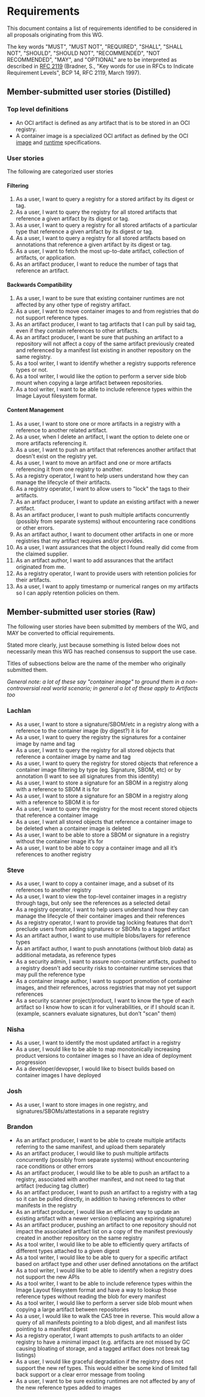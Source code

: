 # Requirements

This document contains a list of requirements identified
to be considered in all proposals originating from this WG.

The key words "MUST", "MUST NOT", "REQUIRED", "SHALL", "SHALL NOT", "SHOULD", "SHOULD NOT", "RECOMMENDED", "NOT RECOMMENDED", "MAY", and "OPTIONAL" are to be interpreted as described in [RFC 2119](https://tools.ietf.org/html/rfc2119) (Bradner, S., "Key words for use in RFCs to Indicate Requirement Levels", BCP 14, RFC 2119, March 1997).

## Member-submitted user stories (Distilled)

### Top level definitions

- An OCI artifact is defined as any artifact that is to be stored in an OCI registry.
- A container image is a specialized OCI artifact as defined by the OCI [image](https://github.com/opencontainers/image-spec) and [runtime](https://github.com/opencontainers/runtime-spec) specifications.

### User stories

The following are categorized user stories

#### Filtering

1. As a user, I want to query a registry for a stored artifact by its digest or tag.
1. As a user, I want to query the registry for all stored artifacts that reference a given artifact by its digest or tag.
1. As a user, I want to query a registry for all stored artifacts of a particular type that reference a given artifact by its digest or tag.
1. As a user, I want to query a registry for all stored artifacts based on annotations that reference a given artifact by its digest or tag.
1. As a user, I want to fetch the most up-to-date artifact, collection of artifacts, or application.
1. As an artifact producer, I want to reduce the number of tags that reference an artifact.

#### Backwards Compatibility

1. As a user, I want to be sure that existing container runtimes are not affected by any other type of registry artifact.
1. As a user, I want to move container images to and from registries that do not support reference types.
1. As an artifact producer, I want to tag artifacts that I can pull by said tag, even if they contain references to other artifacts.
1. As an artifact producer, I want be sure that pushing an artifact to a repository will not affect a copy of the same artifact previously created and referenced by a manifest list existing in another repository on the same registry.
1. As a tool writer, I want to identify whether a registry supports reference types or not.
1. As a tool writer, I would like the option to perform a server side blob mount when copying a large artifact between repositories.
1. As a tool writer, I want to be able to include reference types within the Image Layout filesystem format.

#### Content Management

1. As a user, I want to store one or more artifacts in a registry with a reference to another related artifact.
1. As a user, when I delete an artifact, I want the option to delete one or more artifacts referencing it.
1. As a user, I want to push an artifact that references another artifact that doesn't exist on the registry yet.
1. As a user, I want to move an artifact and one or more artifacts referencing it from one registry to another.
1. As a registry operator, I want to help users understand how they can manage the lifecycle of their artifacts.
1. As a registry operator, I want to allow users to "lock" the tags to their artifacts.
1. As an artifact producer, I want to update an existing artifact with a newer artifact.
1. As an artifact producer, I want to push multiple artifacts concurrently (possibly from separate systems) without encountering race conditions or other errors.
1. As an artifact author, I want to document other artifacts in one or more registries that my artifact requires and/or provides.
1. As a user, I want assurances that the object I found really did come from the claimed supplier.
1. As an artifact author, I want to add assurances that the artifact originated from me.
1. As a registry operator, I want to provide users with retention policies for their artifacts.
1. As a user, I want to apply timestamp or numerical ranges on my artifacts so I can apply retention policies on them.

## Member-submitted user stories (Raw)

The following user stories have been submitted by members of
the WG, and MAY be converted to official requirements.

Stated more clearly, just because something is listed below does
not necessarily mean this WG has reached consensus to support
the use case.

Titles of subsections below are the name of the member who
originally submitted them.

*General note: a lot of these say "container image" to ground them
in a non-controversial real world scenario; in general a lot of
these apply to Artifacts too*

### Lachlan

- As a user, I want to store a signature/SBOM/etc in a registry along with a reference to the container image (by digest?) it is for
- As a user, I want to query the registry the signatures for a container image by name and tag
- As a user, I want to query the registry for all stored objects that reference a container image by name and tag
- As a user, I want to query the registry for stored objects that reference a container image filtering by type (eg. Signature, SBOM, etc) or by annotation (I want to see all signatures from this identity)
- As a user, I want to store a signature for an SBOM in a registry along with a reference to SBOM it is for
- As a user, I want to store a signature for an SBOM in a registry along with a reference to SBOM it is for
- As a user, I want to query the registry for the most recent stored objects that reference a container image
- As a user, I want all stored objects that reference a container image to be deleted when a container image is deleted
- As a user, I want to be able to store a SBOM or signature in a registry without the container image it’s for
- As a user, I want to be able to copy a container image and all it’s references to another registry

### Steve

- As a user, I want to copy a container image, and a subset of its references to another registry
- As a user, I want to view the top-level container images in a registry through tags, but only see the references as a selected detail
- As a registry operator, I want to help users understand how they can manage the lifecycle of their container images and their references
- As a registry operator, I want to provide tag locking features that don’t preclude users from adding signatures or SBOMs to a tagged artifact
- As an artifact author, I want to use multiple blobs/layers for reference types
- As an artifact author, I want to push annotations (without blob data) as additional metadata, as reference types
- As a security admin, I want to assure non-container artifacts, pushed to a registry doesn't add security risks to container runtime services that may pull the reference type
- As a container image author, I want to support promotion of container images, and their references, across registries that may not yet support references
- As a security scanner project/product, I want to know the type of each artifact so I know how to scan it for vulnerabilities, or if I should scan it. (example, scanners evaluate signatures, but don’t "scan" them)

### Nisha

- As a user, I want to identify the most updated artifact in a registry
- As a user, I would like to be able to map monotonically increasing product versions to container images so I have an idea of deployment progression
- As a developer/devopser, I would like to bisect builds based on container images I have deployed

### Josh

- As a user, I want to store images in one registry, and signatures/SBOMs/attestations in a separate registry

### Brandon

- As an artifact producer, I want to be able to create multiple artifacts referring to the same manifest, and upload them separately
- As an artifact producer, I would like to push multiple artifacts concurrently (possibly from separate systems) without encountering race conditions or other errors
- As an artifact producer, I would like to be able to push an artifact to a registry, associated with another manifest, and not need to tag that artifact (reducing tag clutter)
- As an artifact producer, I want to push an artifact to a registry with a tag so it can be pulled directly, in addition to having references to other manifests in the registry
- As an artifact producer, I would like an efficient way to update an existing artifact with a newer version (replacing an expiring signature)
- As an artifact producer, pushing an artifact to one repository should not impact the associated artifact list on a copy of the manifest previously created in another repository on the same registry
- As a tool writer, I would like to be able to efficiently query artifacts of different types attached to a given digest
- As a tool writer, I would like to be able to query for a specific artifact based on artifact type and other user defined annotations on the artifact
- As a tool writer, I would like to be able to identify when a registry does not support the new APIs
- As a tool writer, I want to be able to include reference types within the Image Layout filesystem format and have a way to lookup those reference types without reading the blob for every manifest
- As a tool writer, I would like to perform a server side blob mount when copying a large artifact between repositories
- As a user, I would like to walk the CAS tree in reverse. This would allow a query of all manifests pointing to a blob digest, and all manifest lists pointing to a manifest digest
- As a registry operator, I want attempts to push artifacts to an older registry to have a minimal impact (e.g. artifacts are not missed by GC causing bloating of storage, and a tagged artifact does not break tag listings)
- As a user, I would like graceful degradation if the registry does not support the new ref types. This would either be some kind of limited fall back support or a clear error message from tooling
- As a user, I want to be sure existing runtimes are not affected by any of the new reference types added to images
